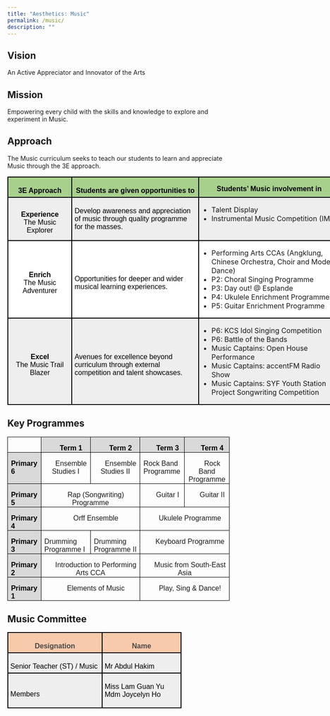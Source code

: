 ```yaml
---
title: "Aesthetics: Music"
permalink: /music/
description: ""
---
```

## Vision
An Active Appreciator and Innovator of the Arts

## Mission
Empowering every child with the skills and knowledge to explore and experiment in Music.

## Approach
The Music curriculum seeks to teach our students to learn and appreciate Music through the 3E approach.

<table class="MsoNormalTable" border="1" cellspacing="0" cellpadding="0" width="755" style="width:566.4pt;margin-left:-.15pt;background:white;border-collapse:collapse;
 border:none;mso-border-alt:solid windowtext 1.5pt;mso-yfti-tbllook:1184;
 mso-border-insideh:1.5pt solid windowtext;mso-border-insidev:1.5pt solid windowtext"><tbody><tr style="mso-yfti-irow:0;mso-yfti-firstrow:yes;height:9.5pt"><td width="137" valign="top" style="width:102.9pt;border:solid windowtext 1.5pt;
  background:#A8D08D;mso-background-themecolor:accent6;mso-background-themetint:
  153;padding:3.75pt 3.75pt 3.75pt 3.75pt;height:9.5pt"><p class="MsoNormal" align="center" style="margin-bottom:0in;text-align:center;
  line-height:normal"><b><span style="font-size:12.0pt;font-family:&quot;Arial&quot;,sans-serif;
  mso-fareast-font-family:&quot;Times New Roman&quot;;color:black">3E Approach</span></b></p></td><td width="288" valign="top" style="width:3.0in;border:solid windowtext 1.5pt;
  border-left:none;mso-border-left-alt:solid windowtext 1.5pt;background:#A8D08D;
  mso-background-themecolor:accent6;mso-background-themetint:153;padding:3.75pt 3.75pt 3.75pt 3.75pt;
  height:9.5pt"><p class="MsoNormal" align="center" style="margin-bottom:0in;text-align:center;
  line-height:normal"><b><span style="font-size:12.0pt;font-family:&quot;Arial&quot;,sans-serif;
  mso-fareast-font-family:&quot;Times New Roman&quot;;color:black">Students are given opportunities to</span></b></p></td><td width="330" valign="top" style="width:247.5pt;border:solid windowtext 1.5pt;
  border-left:none;mso-border-left-alt:solid windowtext 1.5pt;background:#A8D08D;
  mso-background-themecolor:accent6;mso-background-themetint:153;padding:.75pt .75pt .75pt .75pt;
  height:9.5pt"><p class="MsoNormal" align="center" style="margin-bottom:0in;text-align:center;
  line-height:normal"><b><span style="font-size:12.0pt;font-family:&quot;Arial&quot;,sans-serif;
  mso-fareast-font-family:&quot;Times New Roman&quot;;color:black">Students’ Music involvement in</span></b></p></td></tr><tr style="mso-yfti-irow:1;height:50.55pt"><td width="137" style="width:102.9pt;border:solid windowtext 1.5pt;border-top:
  none;mso-border-top-alt:solid windowtext 1.5pt;background:#EEEEEE;padding:
  3.75pt 3.75pt 3.75pt 3.75pt;height:50.55pt"><p class="MsoNormal" align="center" style="margin-bottom:0in;text-align:center;
  line-height:normal"><b><span style="font-size:12.0pt;font-family:&quot;Arial&quot;,sans-serif;
  mso-fareast-font-family:&quot;Times New Roman&quot;;color:black">Experience</span></b><span style="font-size:12.0pt;font-family:&quot;Arial&quot;,sans-serif;mso-fareast-font-family:
  &quot;Times New Roman&quot;;color:black"><br>The Music Explorer</span></p></td><td width="288" style="width:3.0in;border-top:none;border-left:none;border-bottom:
  solid windowtext 1.5pt;border-right:solid windowtext 1.5pt;mso-border-top-alt:
  solid windowtext 1.5pt;mso-border-left-alt:solid windowtext 1.5pt;background:
  #EEEEEE;padding:3.75pt 3.75pt 3.75pt 3.75pt;height:50.55pt"><p class="MsoNormal" style="margin-bottom:0in;line-height:normal"><span style="font-size:12.0pt;font-family:&quot;Arial&quot;,sans-serif;color:black;
  background:#EEEEEE">Develop awareness and appreciation of music through quality programme for the masses.</span>

<span style="font-size:12.0pt;
  font-family:&quot;Arial&quot;,sans-serif;mso-fareast-font-family:&quot;Times New Roman&quot;;
  color:black"></span></p></td><td width="400" valign="top" style="width:247.5pt;border-top:none;border-left:
  none;border-bottom:solid windowtext 1.5pt;border-right:solid windowtext 1.5pt;
  mso-border-top-alt:solid windowtext 1.5pt;mso-border-left-alt:solid windowtext 1.5pt;
  background:#EEEEEE;padding:.75pt .75pt .75pt .75pt;height:50.55pt"><p class="MsoListParagraphCxSpFirst" style="mso-margin-top-alt:auto;mso-margin-bottom-alt:
  auto;margin-left:.25in;mso-add-space:auto;text-indent:-9.65pt;line-height:
  normal;mso-list:l1 level1 lfo1;background:#EEEEEE">
	</p><ul>
		<li>Talent Display</li>
		<li>Instrumental Music Competition (IMC)
</li></ul>

</td></tr><tr style="mso-yfti-irow:2;height:9.2pt"><td width="137" style="width:102.9pt;border:solid windowtext 1.5pt;border-top:
  none;mso-border-top-alt:solid windowtext 1.5pt;padding:3.75pt 3.75pt 3.75pt 3.75pt;
  height:9.2pt"><p class="MsoNormal" align="center" style="margin-bottom:0in;text-align:center;
  line-height:normal"><b><span style="font-size:12.0pt;font-family:&quot;Arial&quot;,sans-serif;
  mso-fareast-font-family:&quot;Times New Roman&quot;;color:black">Enrich<br></span></b><span style="font-size:12.0pt;font-family:&quot;Arial&quot;,sans-serif;
  mso-fareast-font-family:&quot;Times New Roman&quot;;color:black">The Music Adventurer<b></b></span></p></td><td width="288" style="width:3.0in;border-top:none;border-left:none;border-bottom:
  solid windowtext 1.5pt;border-right:solid windowtext 1.5pt;mso-border-top-alt:
  solid windowtext 1.5pt;mso-border-left-alt:solid windowtext 1.5pt;padding:
  3.75pt 3.75pt 3.75pt 3.75pt;height:9.2pt"><p class="MsoNormal" style="margin-bottom:0in;line-height:normal"><span style="font-size:12.0pt;font-family:&quot;Arial&quot;,sans-serif;color:black">Opportunities for deeper and wider musical learning experiences.</span><span style="font-size:12.0pt;font-family:&quot;Arial&quot;,sans-serif;mso-fareast-font-family:
  &quot;Times New Roman&quot;;color:black"></span></p></td><td width="330" valign="top" style="width:247.5pt;border-top:none;border-left:
  none;border-bottom:solid windowtext 1.5pt;border-right:solid windowtext 1.5pt;
  mso-border-top-alt:solid windowtext 1.5pt;mso-border-left-alt:solid windowtext 1.5pt;
  padding:.75pt .75pt .75pt .75pt;height:9.2pt"><p class="MsoListParagraphCxSpFirst" style="margin-left:17.35pt;mso-add-space:
  auto;text-indent:-9.0pt;mso-list:l2 level1 lfo2"><span style="font-size:12.0pt;line-height:107%;font-family:Wingdings;mso-fareast-font-family:
  Wingdings;mso-bidi-font-family:Wingdings">
<span style="font-size:12.0pt;font-family:&quot;Arial&quot;,sans-serif;mso-fareast-font-family:
  &quot;Times New Roman&quot;;color:black">
</span></span></p><ul>
	<li>Performing Arts CCAs (Angklung, Chinese Orchestra, Choir and Modern Dance)</li>
	<li>P2: Choral Singing Programme</li>
	<li>P3: Day out! @ Esplande</li>
	<li>P4: Ukulele Enrichment Programme</li>
<li>P5: Guitar Enrichment Programme</li>
	
<span style="font-size:12.0pt;font-family:&quot;Arial&quot;,sans-serif;mso-fareast-font-family:
  &quot;Times New Roman&quot;;color:black"></span><p></p></ul></td></tr><tr style="mso-yfti-irow:3;mso-yfti-lastrow:yes;height:9.2pt"><td width="137" style="width:102.9pt;border:solid windowtext 1.5pt;border-top:
  none;mso-border-top-alt:solid windowtext 1.5pt;background:#EEEEEE;padding:
  3.75pt 3.75pt 3.75pt 3.75pt;height:9.2pt"><p class="MsoNormal" align="center" style="margin-bottom:0in;text-align:center;
  line-height:normal"><b><span style="font-size:12.0pt;font-family:&quot;Arial&quot;,sans-serif;
  mso-fareast-font-family:&quot;Times New Roman&quot;;color:black">Excel</span></b><span style="font-size:12.0pt;font-family:&quot;Arial&quot;,sans-serif;mso-fareast-font-family:
  &quot;Times New Roman&quot;;color:black"><br>The Music Trail Blazer</span></p></td><td width="288" style="width:3.0in;border-top:none;border-left:none;border-bottom:
  solid windowtext 1.5pt;border-right:solid windowtext 1.5pt;mso-border-top-alt:
  solid windowtext 1.5pt;mso-border-left-alt:solid windowtext 1.5pt;background:
  #EEEEEE;padding:3.75pt 3.75pt 3.75pt 3.75pt;height:9.2pt"><p class="MsoNormal" style="margin-bottom:0in;line-height:normal"><span style="font-size:12.0pt;font-family:&quot;Arial&quot;,sans-serif;mso-fareast-font-family:
  &quot;Times New Roman&quot;;color:black">Avenues for excellence beyond curriculum through external competition and talent showcases.</span></p></td><td width="330" valign="top" style="width:247.5pt;border-top:none;border-left:
  none;border-bottom:solid windowtext 1.5pt;border-right:solid windowtext 1.5pt;
  mso-border-top-alt:solid windowtext 1.5pt;mso-border-left-alt:solid windowtext 1.5pt;
  background:#EEEEEE;padding:.75pt .75pt .75pt .75pt;height:9.2pt"><p class="MsoNormal" style="margin-left:.5in;text-indent:-28.15pt;mso-list:
  l0 level1 lfo3;tab-stops:list 16.85pt"><span style="font-size:10.0pt;mso-bidi-font-size:12.0pt;line-height:107%;
  font-family:Wingdings;mso-fareast-font-family:Wingdings;mso-bidi-font-family:
  Wingdings"><span style="mso-list:Ignore"><span style="font:7.0pt &quot;Times New Roman&quot;"> </span></span></span><span style="font-size:12.0pt;line-height:
  107%;font-family:&quot;Arial&quot;,sans-serif;color:black;mso-color-alt:windowtext">

</span></p><ul>
  <li>P6: KCS Idol Singing Competition
</li><li>P6: Battle of the Bands
</li><li>Music Captains: Open House Performance
</li><li>Music Captains: accentFM Radio Show
</li><li>Music Captains: SYF Youth Station <br>Project Songwriting Competition
</li></ul>
<span style="font-size:12.0pt;line-height:107%;font-family:&quot;Arial&quot;,sans-serif"></span><p></p></td></tr></tbody></table>

## Key Programmes

<table class="MsoTableGrid" border="1" cellspacing="0" cellpadding="0" style="border-collapse:collapse;border:none;mso-border-alt:solid windowtext .5pt;
 mso-yfti-tbllook:1184;mso-padding-alt:0in 5.4pt 0in 5.4pt"><tbody><tr style="mso-yfti-irow:0;mso-yfti-firstrow:yes"><td width="96" valign="top" style="width:71.75pt;border:solid windowtext 1.0pt;
  mso-border-alt:solid windowtext .5pt;padding:0in 5.4pt 0in 5.4pt"><p class="MsoNormal" align="center" style="margin-bottom:0in;text-align:center;
  text-indent:.25in;line-height:normal"><span style="font-size:12.0pt;
  font-family:&quot;Arial&quot;,sans-serif;mso-bidi-language:TA">&nbsp;</span></p></td><td width="192" valign="top" style="width:2.0in;border:solid windowtext 1.0pt;
  border-left:none;mso-border-left-alt:solid windowtext .5pt;mso-border-alt:
  solid windowtext .5pt;background:#D9D9D9;mso-background-themecolor:background1;
  mso-background-themeshade:217;padding:0in 5.4pt 0in 5.4pt"><p class="MsoNormal" align="center" style="margin-bottom:0in;text-align:center;
  text-indent:.25in;line-height:normal"><b><span style="font-size:12.0pt;
  font-family:&quot;Arial&quot;,sans-serif;color:black;mso-color-alt:windowtext;
  mso-bidi-language:TA">Term 1</span></b><b><span style="font-size:12.0pt;
  font-family:&quot;Arial&quot;,sans-serif;mso-bidi-language:TA"></span></b></p></td><td width="198" valign="top" style="width:148.5pt;border:solid windowtext 1.0pt;
  border-left:none;mso-border-left-alt:solid windowtext .5pt;mso-border-alt:
  solid windowtext .5pt;background:#D9D9D9;mso-background-themecolor:background1;
  mso-background-themeshade:217;padding:0in 5.4pt 0in 5.4pt"><p class="MsoNormal" align="center" style="margin-bottom:0in;text-align:center;
  text-indent:.25in;line-height:normal"><b><span style="font-size:12.0pt;
  font-family:&quot;Arial&quot;,sans-serif;color:black;mso-color-alt:windowtext;
  mso-bidi-language:TA">Term 2</span></b><b><span style="font-size:12.0pt;
  font-family:&quot;Arial&quot;,sans-serif;mso-bidi-language:TA"></span></b></p></td><td width="192" valign="top" style="width:2.0in;border:solid windowtext 1.0pt;
  border-left:none;mso-border-left-alt:solid windowtext .5pt;mso-border-alt:
  solid windowtext .5pt;background:#D9D9D9;mso-background-themecolor:background1;
  mso-background-themeshade:217;padding:0in 5.4pt 0in 5.4pt"><p class="MsoNormal" align="center" style="margin-bottom:0in;text-align:center;
  text-indent:.25in;line-height:normal"><b><span style="font-size:12.0pt;
  font-family:&quot;Arial&quot;,sans-serif;color:black;mso-color-alt:windowtext;
  mso-bidi-language:TA">Term 3</span></b><b><span style="font-size:12.0pt;
  font-family:&quot;Arial&quot;,sans-serif;mso-bidi-language:TA"></span></b></p></td><td width="216" valign="top" style="width:2.25in;border:solid windowtext 1.0pt;
  border-left:none;mso-border-left-alt:solid windowtext .5pt;mso-border-alt:
  solid windowtext .5pt;background:#D9D9D9;mso-background-themecolor:background1;
  mso-background-themeshade:217;padding:0in 5.4pt 0in 5.4pt"><p class="MsoNormal" align="center" style="margin-bottom:0in;text-align:center;
  text-indent:.25in;line-height:normal"><b><span style="font-size:12.0pt;
  font-family:&quot;Arial&quot;,sans-serif;color:black;mso-color-alt:windowtext;
  mso-bidi-language:TA">Term 4</span></b><b><span style="font-size:12.0pt;
  font-family:&quot;Arial&quot;,sans-serif;mso-bidi-language:TA"></span></b></p></td></tr><tr style="mso-yfti-irow:1;height:15.7pt"><td width="96" valign="top" style="width:71.75pt;border:solid windowtext 1.0pt;
  border-top:none;mso-border-top-alt:solid windowtext .5pt;mso-border-alt:solid windowtext .5pt;
  background:#D9D9D9;mso-background-themecolor:background1;mso-background-themeshade:
  217;padding:0in 5.4pt 0in 5.4pt;height:15.7pt"><p class="MsoNormal" style="margin-bottom:0in;text-indent:0in;line-height:normal"><b><span style="font-size:12.0pt;font-family:&quot;Arial&quot;,sans-serif;color:black;
  mso-color-alt:windowtext;mso-bidi-language:TA">Primary 6</span></b><b><span style="font-size:12.0pt;font-family:&quot;Arial&quot;,sans-serif;mso-bidi-language:
  TA"></span></b></p></td><td width="192" valign="top" style="width:2.0in;border-top:none;border-left:none;
  border-bottom:solid windowtext 1.0pt;border-right:solid windowtext 1.0pt;
  mso-border-top-alt:solid windowtext .5pt;mso-border-left-alt:solid windowtext .5pt;
  mso-border-alt:solid windowtext .5pt;padding:0in 5.4pt 0in 5.4pt;height:15.7pt"><p class="MsoNormal" align="center" style="margin-bottom:0in;text-align:center;
  text-indent:.25in;line-height:normal"><span style="font-size:12.0pt;
  font-family:&quot;Arial&quot;,sans-serif;mso-bidi-language:TA">Ensemble Studies I</span></p></td><td width="198" valign="top" style="width:148.5pt;border-top:none;border-left:
  none;border-bottom:solid windowtext 1.0pt;border-right:solid windowtext 1.0pt;
  mso-border-top-alt:solid windowtext .5pt;mso-border-left-alt:solid windowtext .5pt;
  mso-border-alt:solid windowtext .5pt;padding:0in 5.4pt 0in 5.4pt;height:15.7pt"><p class="MsoNormal" align="center" style="margin-bottom:0in;text-align:center;
  text-indent:.25in;line-height:normal"><span style="font-size:12.0pt;
  font-family:&quot;Arial&quot;,sans-serif;mso-bidi-language:TA">Ensemble Studies II</span></p></td><td width="192" valign="top" style="width:2.0in;border-top:none;border-left:none;
  border-bottom:solid windowtext 1.0pt;border-right:solid windowtext 1.0pt;
  mso-border-top-alt:solid windowtext .5pt;mso-border-left-alt:solid windowtext .5pt;
  mso-border-alt:solid windowtext .5pt;padding:0in 5.4pt 0in 5.4pt;height:15.7pt"><p class="MsoNormal" style="margin-bottom:0in;text-indent:0in;line-height:normal"><span style="font-size:12.0pt;font-family:&quot;Arial&quot;,sans-serif;mso-bidi-language:
  TA">Rock Band Programme</span></p></td><td width="216" valign="top" style="width:2.25in;border-top:none;border-left:
  none;border-bottom:solid windowtext 1.0pt;border-right:solid windowtext 1.0pt;
  mso-border-top-alt:solid windowtext .5pt;mso-border-left-alt:solid windowtext .5pt;
  mso-border-alt:solid windowtext .5pt;padding:0in 5.4pt 0in 5.4pt;height:15.7pt"><p class="MsoNormal" align="center" style="margin-bottom:0in;text-align:center;
  text-indent:.25in;line-height:normal"><span style="font-size:12.0pt;
  font-family:&quot;Arial&quot;,sans-serif;mso-bidi-language:TA">Rock Band Programme</span></p></td></tr><tr style="mso-yfti-irow:2"><td width="96" valign="top" style="width:71.75pt;border:solid windowtext 1.0pt;
  border-top:none;mso-border-top-alt:solid windowtext .5pt;mso-border-alt:solid windowtext .5pt;
  background:#D9D9D9;mso-background-themecolor:background1;mso-background-themeshade:
  217;padding:0in 5.4pt 0in 5.4pt"><p class="MsoNormal" style="margin-bottom:0in;text-indent:0in;line-height:normal"><b><span style="font-size:12.0pt;font-family:&quot;Arial&quot;,sans-serif;color:black;
  mso-color-alt:windowtext;mso-bidi-language:TA">Primary 5</span></b><b><span style="font-size:12.0pt;font-family:&quot;Arial&quot;,sans-serif;mso-bidi-language:
  TA"></span></b></p></td><td width="390" colspan="2" valign="top" style="width:292.5pt;border-top:none;
  border-left:none;border-bottom:solid windowtext 1.0pt;border-right:solid windowtext 1.0pt;
  mso-border-top-alt:solid windowtext .5pt;mso-border-left-alt:solid windowtext .5pt;
  mso-border-alt:solid windowtext .5pt;padding:0in 5.4pt 0in 5.4pt"><p class="MsoNormal" align="center" style="margin-bottom:0in;text-align:center;
  text-indent:.25in;line-height:normal"><span style="font-size:12.0pt;
  font-family:&quot;Arial&quot;,sans-serif;mso-bidi-language:TA">Rap (Songwriting) Programme</span></p></td><td width="192" valign="top" style="width:2.0in;border-top:none;border-left:none;
  border-bottom:solid windowtext 1.0pt;border-right:solid windowtext 1.0pt;
  mso-border-top-alt:solid windowtext .5pt;mso-border-left-alt:solid windowtext .5pt;
  mso-border-alt:solid windowtext .5pt;padding:0in 5.4pt 0in 5.4pt"><p class="MsoNormal" align="center" style="margin-bottom:0in;text-align:center;
  text-indent:.25in;line-height:normal"><span style="font-size:12.0pt;
  font-family:&quot;Arial&quot;,sans-serif;mso-bidi-language:TA">Guitar I</span></p></td><td width="216" valign="top" style="width:2.25in;border-top:none;border-left:
  none;border-bottom:solid windowtext 1.0pt;border-right:solid windowtext 1.0pt;
  mso-border-top-alt:solid windowtext .5pt;mso-border-left-alt:solid windowtext .5pt;
  mso-border-alt:solid windowtext .5pt;padding:0in 5.4pt 0in 5.4pt"><p class="MsoNormal" align="center" style="margin-bottom:0in;text-align:center;
  text-indent:.25in;line-height:normal"><span style="font-size:12.0pt;
  font-family:&quot;Arial&quot;,sans-serif;mso-bidi-language:TA">Guitar II</span></p></td></tr><tr style="mso-yfti-irow:3"><td width="96" valign="top" style="width:71.75pt;border:solid windowtext 1.0pt;
  border-top:none;mso-border-top-alt:solid windowtext .5pt;mso-border-alt:solid windowtext .5pt;
  background:#D9D9D9;mso-background-themecolor:background1;mso-background-themeshade:
  217;padding:0in 5.4pt 0in 5.4pt"><p class="MsoNormal" style="margin-bottom:0in;text-indent:0in;line-height:normal"><b><span style="font-size:12.0pt;font-family:&quot;Arial&quot;,sans-serif;color:black;
  mso-color-alt:windowtext;mso-bidi-language:TA">Primary 4</span></b><b><span style="font-size:12.0pt;font-family:&quot;Arial&quot;,sans-serif;mso-bidi-language:
  TA"></span></b></p></td><td width="390" colspan="2" valign="top" style="width:292.5pt;border-top:none;
  border-left:none;border-bottom:solid windowtext 1.0pt;border-right:solid windowtext 1.0pt;
  mso-border-top-alt:solid windowtext .5pt;mso-border-left-alt:solid windowtext .5pt;
  mso-border-alt:solid windowtext .5pt;padding:0in 5.4pt 0in 5.4pt"><p class="MsoNormal" align="center" style="margin-bottom:0in;text-align:center;
  text-indent:.25in;line-height:normal"><span style="font-size:12.0pt;
  font-family:&quot;Arial&quot;,sans-serif;mso-bidi-language:TA">Orff Ensemble</span></p></td><td width="408" colspan="2" valign="top" style="width:4.25in;border-top:none;
  border-left:none;border-bottom:solid windowtext 1.0pt;border-right:solid windowtext 1.0pt;
  mso-border-top-alt:solid windowtext .5pt;mso-border-left-alt:solid windowtext .5pt;
  mso-border-alt:solid windowtext .5pt;padding:0in 5.4pt 0in 5.4pt"><p class="MsoNormal" align="center" style="margin-bottom:0in;text-align:center;
  text-indent:.25in;line-height:normal"><span style="font-size:12.0pt;
  font-family:&quot;Arial&quot;,sans-serif;mso-bidi-language:TA">Ukulele Programme</span></p></td></tr><tr style="mso-yfti-irow:4"><td width="96" valign="top" style="width:71.75pt;border:solid windowtext 1.0pt;
  border-top:none;mso-border-top-alt:solid windowtext .5pt;mso-border-alt:solid windowtext .5pt;
  background:#D9D9D9;mso-background-themecolor:background1;mso-background-themeshade:
  217;padding:0in 5.4pt 0in 5.4pt"><p class="MsoNormal" style="margin-bottom:0in;text-indent:0in;line-height:normal"><b><span style="font-size:12.0pt;font-family:&quot;Arial&quot;,sans-serif;color:black;
  mso-color-alt:windowtext;mso-bidi-language:TA">Primary 3</span></b><b><span style="font-size:12.0pt;font-family:&quot;Arial&quot;,sans-serif;mso-bidi-language:
  TA"></span></b></p></td><td width="192" valign="top" style="width:2.0in;border-top:none;border-left:none;
  border-bottom:solid windowtext 1.0pt;border-right:solid windowtext 1.0pt;
  mso-border-top-alt:solid windowtext .5pt;mso-border-left-alt:solid windowtext .5pt;
  mso-border-alt:solid windowtext .5pt;padding:0in 5.4pt 0in 5.4pt"><p class="MsoNormal" style="margin-bottom:0in;text-indent:0in;line-height:normal"><span style="font-size:12.0pt;font-family:&quot;Arial&quot;,sans-serif;mso-bidi-language:
  TA">Drumming Programme I</span></p></td><td width="198" valign="top" style="width:148.5pt;border-top:none;border-left:
  none;border-bottom:solid windowtext 1.0pt;border-right:solid windowtext 1.0pt;
  mso-border-top-alt:solid windowtext .5pt;mso-border-left-alt:solid windowtext .5pt;
  mso-border-alt:solid windowtext .5pt;padding:0in 5.4pt 0in 5.4pt"><p class="MsoNormal" style="margin-bottom:0in;text-indent:0in;line-height:normal"><span style="font-size:12.0pt;font-family:&quot;Arial&quot;,sans-serif;mso-bidi-language:
  TA">Drumming Programme II</span></p></td><td width="408" colspan="2" valign="top" style="width:4.25in;border-top:none;
  border-left:none;border-bottom:solid windowtext 1.0pt;border-right:solid windowtext 1.0pt;
  mso-border-top-alt:solid windowtext .5pt;mso-border-left-alt:solid windowtext .5pt;
  mso-border-alt:solid windowtext .5pt;padding:0in 5.4pt 0in 5.4pt"><p class="MsoNormal" align="center" style="margin-bottom:0in;text-align:center;
  text-indent:.25in;line-height:normal"><span style="font-size:12.0pt;
  font-family:&quot;Arial&quot;,sans-serif;mso-bidi-language:TA">Keyboard Programme</span></p></td></tr><tr style="mso-yfti-irow:5"><td width="96" valign="top" style="width:71.75pt;border:solid windowtext 1.0pt;
  border-top:none;mso-border-top-alt:solid windowtext .5pt;mso-border-alt:solid windowtext .5pt;
  background:#D9D9D9;mso-background-themecolor:background1;mso-background-themeshade:
  217;padding:0in 5.4pt 0in 5.4pt"><p class="MsoNormal" style="margin-bottom:0in;text-indent:0in;line-height:normal"><b><span style="font-size:12.0pt;font-family:&quot;Arial&quot;,sans-serif;color:black;
  mso-color-alt:windowtext;mso-bidi-language:TA">Primary 2</span></b><b><span style="font-size:12.0pt;font-family:&quot;Arial&quot;,sans-serif;mso-bidi-language:
  TA"></span></b></p></td><td width="390" colspan="2" valign="top" style="width:292.5pt;border-top:none;
  border-left:none;border-bottom:solid windowtext 1.0pt;border-right:solid windowtext 1.0pt;
  mso-border-top-alt:solid windowtext .5pt;mso-border-left-alt:solid windowtext .5pt;
  mso-border-alt:solid windowtext .5pt;padding:0in 5.4pt 0in 5.4pt"><p class="MsoNormal" align="center" style="margin-bottom:0in;text-align:center;
  text-indent:.25in;line-height:normal"><span style="font-size:12.0pt;
  font-family:&quot;Arial&quot;,sans-serif;mso-bidi-language:TA">Introduction to Performing Arts CCA</span></p></td><td width="408" colspan="2" valign="top" style="width:4.25in;border-top:none;
  border-left:none;border-bottom:solid windowtext 1.0pt;border-right:solid windowtext 1.0pt;
  mso-border-top-alt:solid windowtext .5pt;mso-border-left-alt:solid windowtext .5pt;
  mso-border-alt:solid windowtext .5pt;padding:0in 5.4pt 0in 5.4pt"><p class="MsoNormal" align="center" style="margin-bottom:0in;text-align:center;
  text-indent:.25in;line-height:normal"><span style="font-size:12.0pt;
  font-family:&quot;Arial&quot;,sans-serif;mso-bidi-language:TA">Music from South-East Asia</span></p></td></tr><tr style="mso-yfti-irow:6;mso-yfti-lastrow:yes"><td width="96" valign="top" style="width:71.75pt;border:solid windowtext 1.0pt;
  border-top:none;mso-border-top-alt:solid windowtext .5pt;mso-border-alt:solid windowtext .5pt;
  background:#D9D9D9;mso-background-themecolor:background1;mso-background-themeshade:
  217;padding:0in 5.4pt 0in 5.4pt"><p class="MsoNormal" style="margin-bottom:0in;text-indent:0in;line-height:normal"><b><span style="font-size:12.0pt;font-family:&quot;Arial&quot;,sans-serif;color:black;
  mso-color-alt:windowtext;mso-bidi-language:TA">Primary 1</span></b><b><span style="font-size:12.0pt;font-family:&quot;Arial&quot;,sans-serif;mso-bidi-language:
  TA"></span></b></p></td><td width="390" colspan="2" valign="top" style="width:292.5pt;border-top:none;
  border-left:none;border-bottom:solid windowtext 1.0pt;border-right:solid windowtext 1.0pt;
  mso-border-top-alt:solid windowtext .5pt;mso-border-left-alt:solid windowtext .5pt;
  mso-border-alt:solid windowtext .5pt;padding:0in 5.4pt 0in 5.4pt"><p class="MsoNormal" align="center" style="margin-bottom:0in;text-align:center;
  text-indent:.25in;line-height:normal"><span style="font-size:12.0pt;
  font-family:&quot;Arial&quot;,sans-serif;mso-bidi-language:TA">Elements of Music</span></p></td><td width="408" colspan="2" valign="top" style="width:4.25in;border-top:none;
  border-left:none;border-bottom:solid windowtext 1.0pt;border-right:solid windowtext 1.0pt;
  mso-border-top-alt:solid windowtext .5pt;mso-border-left-alt:solid windowtext .5pt;
  mso-border-alt:solid windowtext .5pt;padding:0in 5.4pt 0in 5.4pt"><p class="MsoNormal" align="center" style="margin-bottom:0in;text-align:center;
  text-indent:.25in;line-height:normal"><span style="font-size:12.0pt;
  font-family:&quot;Arial&quot;,sans-serif;mso-bidi-language:TA">Play, Sing &amp; Dance!</span></p></td></tr></tbody></table>
	
## Music Committee
<table style="width:296.4pt;margin-left:-.15pt;background:white;border-collapse:collapse;
 border:none;mso-border-alt:solid windowtext 1.5pt;mso-yfti-tbllook:1184;
 mso-border-insideh:1.5pt solid windowtext;mso-border-insidev:1.5pt solid windowtext" width="395" cellpadding="0" cellspacing="0" border="1" class="MsoNormalTable"><tbody><tr style="mso-yfti-irow:0;mso-yfti-firstrow:yes;height:9.5pt"><td style="width:161.4pt;border:solid windowtext 1.5pt;
  background:#F7CAAC;mso-background-themecolor:accent2;mso-background-themetint:
  102;padding:3.75pt 3.75pt 3.75pt 3.75pt;height:9.5pt" valign="top" width="215"><p style="margin-bottom:0in;text-align:center;
  line-height:normal" align="center" class="MsoNormal"><b><span style="font-size:12.0pt;font-family:&quot;Arial&quot;,sans-serif;
  mso-fareast-font-family:&quot;Times New Roman&quot;;color:#484848">Designation</span></b><span style="font-size:12.0pt;font-family:&quot;Arial&quot;,sans-serif;mso-fareast-font-family:
  &quot;Times New Roman&quot;;color:black"></span></p></td><td style="width:135.0pt;border:solid windowtext 1.5pt;
  border-left:none;mso-border-left-alt:solid windowtext 1.5pt;background:#F7CAAC;
  mso-background-themecolor:accent2;mso-background-themetint:102;padding:3.75pt 3.75pt 3.75pt 3.75pt;
  height:9.5pt" valign="top" width="180"><p style="margin-bottom:0in;text-align:center;
  line-height:normal" align="center" class="MsoNormal"><b><span style="font-size:12.0pt;font-family:&quot;Arial&quot;,sans-serif;
  mso-fareast-font-family:&quot;Times New Roman&quot;;color:#484848">Name</span></b><span style="font-size:12.0pt;font-family:&quot;Arial&quot;,sans-serif;mso-fareast-font-family:
  &quot;Times New Roman&quot;;color:black"></span></p></td></tr><tr style="mso-yfti-irow:1;height:19.2pt"><td style="width:161.4pt;border:solid windowtext 1.5pt;border-top:
  none;mso-border-top-alt:solid windowtext 1.5pt;background:#EEEEEE;padding:
  3.75pt 3.75pt 3.75pt 3.75pt;height:19.2pt" width="215"><p style="margin-bottom:0in;line-height:normal" class="MsoNormal"><span style="font-size:12.0pt;font-family:&quot;Arial&quot;,sans-serif;mso-fareast-font-family:
  &quot;Times New Roman&quot;;color:black">Senior Teacher (ST) / Music</span></p></td><td style="width:135.0pt;border-top:none;border-left:none;
  border-bottom:solid windowtext 1.5pt;border-right:solid windowtext 1.5pt;
  mso-border-top-alt:solid windowtext 1.5pt;mso-border-left-alt:solid windowtext 1.5pt;
  background:#EEEEEE;padding:3.75pt 3.75pt 3.75pt 3.75pt;height:19.2pt" width="180"><p style="margin-bottom:0in;line-height:normal" class="MsoNormal"><span style="font-size:12.0pt;font-family:&quot;Arial&quot;,sans-serif;mso-fareast-font-family:
  &quot;Times New Roman&quot;;color:black">Mr Abdul Hakim</span></p></td></tr><tr style="mso-yfti-irow:2;mso-yfti-lastrow:yes;height:29.4pt"><td style="width:161.4pt;border:solid windowtext 1.5pt;border-top:
  none;mso-border-top-alt:solid windowtext 1.5pt;background:#EEEEEE;padding:
  3.75pt 3.75pt 3.75pt 3.75pt;height:29.4pt" width="215"><p style="margin-bottom:0in;line-height:normal" class="MsoNormal"><span style="font-size:12.0pt;font-family:&quot;Arial&quot;,sans-serif;mso-fareast-font-family:
  &quot;Times New Roman&quot;;color:black">Members</span></p></td><td style="width:135.0pt;border-top:none;border-left:none;
  border-bottom:solid windowtext 1.5pt;border-right:solid windowtext 1.5pt;
  mso-border-top-alt:solid windowtext 1.5pt;mso-border-left-alt:solid windowtext 1.5pt;
  background:#EEEEEE;padding:3.75pt 3.75pt 3.75pt 3.75pt;height:29.4pt" width="180"><p class="MsoNormal"><span style="font-size:12.0pt;line-height:107%;font-family:
  &quot;Arial&quot;,sans-serif;color:black;mso-color-alt:windowtext">Miss Lam Guan Yu<br>Mdm Joycelyn Ho</span><span style="font-size:12.0pt;line-height:107%;
  font-family:&quot;Arial&quot;,sans-serif"></span></p></td></tr></tbody></table>